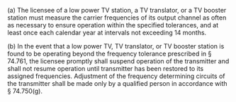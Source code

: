 (a) The licensee of a low power TV station, a TV translator, or a TV booster station must measure the carrier frequencies of its output channel as often as necessary to ensure operation within the specified tolerances, and at least once each calendar year at intervals not exceeding 14 months.

(b) In the event that a low power TV, TV translator, or TV booster station is found to be operating beyond the frequency tolerance prescribed in § 74.761, the licensee promptly shall suspend operation of the transmitter and shall not resume operation until transmitter has been restored to its assigned frequencies. Adjustment of the frequency determining circuits of the transmitter shall be made only by a qualified person in accordance with § 74.750(g).

